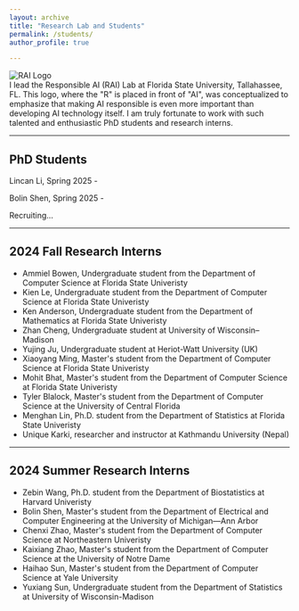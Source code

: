 ```yaml
---
layout: archive
title: "Research Lab and Students"
permalink: /students/
author_profile: true

---
```


<div class="rai-container">
  <div class="rai-image-container">
    <img src="../files/rai_logo.png" alt="RAI Logo" class="rai-image">
  </div>
  <div class="rai-text">
    I lead the Responsible AI (RAI) Lab at Florida State University, Tallahassee, FL. This logo, where the "R" is placed in front of "AI", was conceptualized to emphasize that making AI responsible is even more important than developing AI technology itself. I am truly fortunate to work with such talented and enthusiastic PhD students and research interns. 
  </div>
</div>



-------------------
## PhD Students

Lincan Li, Spring 2025 - 

Bolin Shen, Spring 2025 - 


Recruiting...

-------------------
## 2024 Fall Research Interns

- Ammiel Bowen, Undergraduate student from the Department of Computer Science at Florida State Univeristy
- Kien Le, Undergraduate student from the Department of Computer Science at Florida State Univeristy
- Ken Anderson, Undergraduate student from the Department of Mathematics at Florida State Univeristy
- Zhan Cheng, Undergraduate student at University of Wisconsin–Madison
- Yujing Ju, Undergraduate student at Heriot-Watt University (UK)
- Xiaoyang Ming, Master's student from the Department of Computer Science at Florida State Univeristy
- Mohit Bhat, Master's student from the Department of Computer Science at Florida State Univeristy
- Tyler Blalock, Master's student from the Department of Computer Science at the University of Central Florida
- Menghan Lin, Ph.D. student from the Department of Statistics at Florida State Univeristy
- Unique Karki, researcher and instructor at Kathmandu University (Nepal)


-------------------
## 2024 Summer Research Interns

- Zebin Wang, Ph.D. student from the Department of Biostatistics at Harvard Univeristy
- Bolin Shen, Master's student from the Department of Electrical and Computer Engineering at the University of Michigan—Ann Arbor 
- Chenxi Zhao, Master's student from the Department of Computer Science at Northeastern Univeristy
- Kaixiang Zhao, Master's student from the Department of Computer Science at the University of Notre Dame
- Haihao Sun, Master's student from the Department of Computer Science at Yale University
- Yuxiang Sun, Undergraduate student from the Department of Statistics at University of Wisconsin-Madison
